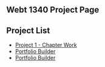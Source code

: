## Webt 1340 Project Page

<h2>Project List</h2>

<ul>
    <li><a href="project1/campingicons.ai">Project 1 - Chapter Work</a></li>
    <li><a href="project1/portfoliobuilder.ai">Portfolio Builder</a></li>
    <li><a href="project1/holidayevents.ai">Portfolio Builder</a></li>
</ul>